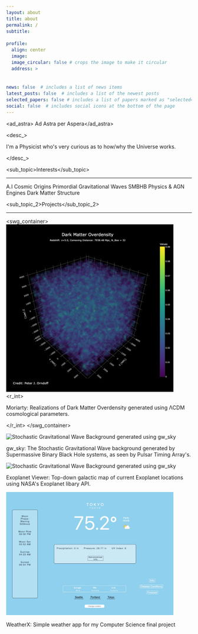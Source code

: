 ```yaml
---
layout: about
title: about
permalink: /
subtitle:

profile:
  align: center
  image:
  image_circular: false # crops the image to make it circular
  address: >
    

news: false  # includes a list of news items
latest_posts: false  # includes a list of the newest posts
selected_papers: false # includes a list of papers marked as "selected={true}"
social: false  # includes social icons at the bottom of the page
---
```

<ad_astra> Ad Astra per Aspera</ad_astra>

<desc_> <p> I'm a Physicist who's very curious as to how/why the Universe works. </p> </desc_>

<sub_topic>Interests</sub_topic>
<hr>
<r_int>A.I</r_int>
<r_int>Cosmic Origins</r_int>
<r_int>Primordial Gravitational Waves</r_int>
<r_int>SMBHB Physics &amp; AGN Engines</r_int>
<r_int>Dark Matter Structure</r_int>


<sub_topic_2>Projects</sub_topic_2>
<hr>

<swg_container>  
<img src="assets\img\dmo.png" alt="Stochastic Gravitational Wave Background generated using gw_sky" width="90%" height="90%" border-radius="10%">
<r_int>  <p> Moriarty: Realizations of Dark Matter Overdensity generated using ΛCDM cosmological parameters.  </p> </r_int>
</swg_container>

<img src="assets/gif/gwb.gif" alt="Stochastic Gravitational Wave Background generated using gw_sky" width="90%" height="90%" border-radius="10%">
<r_int> <p> gw_sky:  The Stochastic Gravitational Wave background generated by Supermassive Binary Black Hole systems, as seen by Pulsar Timing Array's.  </p> </r_int>

<img src="assets\img\mwm.png" alt="Stochastic Gravitational Wave Background generated using gw_sky" width="90%" height="90%" border-radius="10%">
<r_int>  <p> Exoplanet Viewer: Top-down galactic map of current Exoplanet locations using NASA's Exoplanet libary API. </p> </r_int>

<img src="assets\img\wa.png" alt="Stochastic Gravitational Wave Background generated using gw_sky" width="90%" height="90%" border-radius="10%">
<r_int>  <p> WeatherX: Simple weather app for my Computer Science final project  </p> </r_int>

